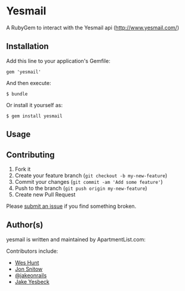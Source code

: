 # Yesmail

A RubyGem to interact with the Yesmail api (http://www.yesmail.com/)

## Installation

Add this line to your application's Gemfile:

    gem 'yesmail'

And then execute:

    $ bundle

Or install it yourself as:

    $ gem install yesmail

## Usage

## Contributing

1. Fork it
2. Create your feature branch (`git checkout -b my-new-feature`)
3. Commit your changes (`git commit -am 'Add some feature'`)
4. Push to the branch (`git push origin my-new-feature`)
5. Create new Pull Request

Please [submit an issue](https://github.com/verticalbrands/yesmail/issues/new) if you find something broken.

## Author(s)

yesmail is written and maintained by ApartmentList.com:

Contributors include:

 * [Wes Hunt](https://github.com/wesdotcool)
 * [Jon Snitow](https://github.com/otherjonvb)
 * [@jakeonrails](http://twitter.com/jakeonrails)
 * [Jake Yesbeck](https://github.com/yez)
